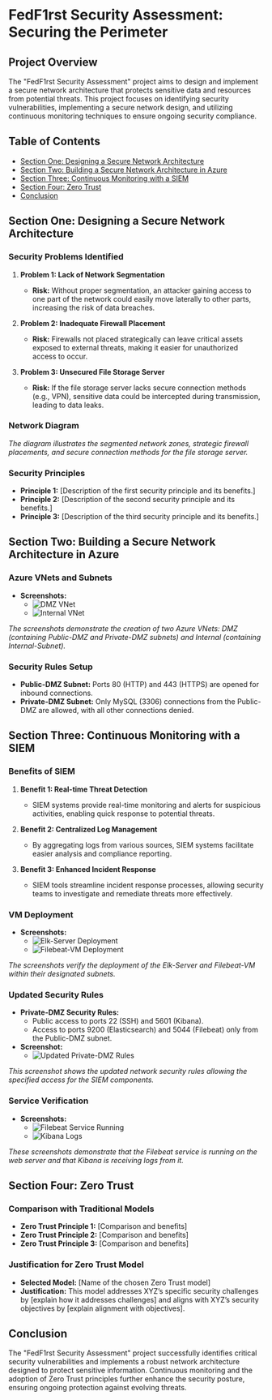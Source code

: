 # FedF1rst Security Assessment: Securing the Perimeter

## Project Overview
The "FedF1rst Security Assessment" project aims to design and implement a secure network architecture that protects sensitive data and resources from potential threats. This project focuses on identifying security vulnerabilities, implementing a secure network design, and utilizing continuous monitoring techniques to ensure ongoing security compliance.

## Table of Contents
- [Section One: Designing a Secure Network Architecture](#section-one-designing-a-secure-network-architecture)
- [Section Two: Building a Secure Network Architecture in Azure](#section-two-building-a-secure-network-architecture-in-azure)
- [Section Three: Continuous Monitoring with a SIEM](#section-three-continuous-monitoring-with-a-siem)
- [Section Four: Zero Trust](#section-four-zero-trust)
- [Conclusion](#conclusion)

## Section One: Designing a Secure Network Architecture

### Security Problems Identified
1. **Problem 1: Lack of Network Segmentation**
   - **Risk:** Without proper segmentation, an attacker gaining access to one part of the network could easily move laterally to other parts, increasing the risk of data breaches.

2. **Problem 2: Inadequate Firewall Placement**
   - **Risk:** Firewalls not placed strategically can leave critical assets exposed to external threats, making it easier for unauthorized access to occur.

3. **Problem 3: Unsecured File Storage Server**
   - **Risk:** If the file storage server lacks secure connection methods (e.g., VPN), sensitive data could be intercepted during transmission, leading to data leaks.

### Network Diagram
*The diagram illustrates the segmented network zones, strategic firewall placements, and secure connection methods for the file storage server.*

### Security Principles
- **Principle 1:** [Description of the first security principle and its benefits.]
- **Principle 2:** [Description of the second security principle and its benefits.]
- **Principle 3:** [Description of the third security principle and its benefits.]

## Section Two: Building a Secure Network Architecture in Azure

### Azure VNets and Subnets
- **Screenshots:** 
  - ![DMZ VNet](path/to/your/dmz_vnet_screenshot.png)
  - ![Internal VNet](path/to/your/internal_vnet_screenshot.png)

*The screenshots demonstrate the creation of two Azure VNets: DMZ (containing Public-DMZ and Private-DMZ subnets) and Internal (containing Internal-Subnet).*

### Security Rules Setup
- **Public-DMZ Subnet:** Ports 80 (HTTP) and 443 (HTTPS) are opened for inbound connections.
- **Private-DMZ Subnet:** Only MySQL (3306) connections from the Public-DMZ are allowed, with all other connections denied.

## Section Three: Continuous Monitoring with a SIEM

### Benefits of SIEM
1. **Benefit 1: Real-time Threat Detection**
   - SIEM systems provide real-time monitoring and alerts for suspicious activities, enabling quick response to potential threats.

2. **Benefit 2: Centralized Log Management**
   - By aggregating logs from various sources, SIEM systems facilitate easier analysis and compliance reporting.

3. **Benefit 3: Enhanced Incident Response**
   - SIEM tools streamline incident response processes, allowing security teams to investigate and remediate threats more effectively.

### VM Deployment
- **Screenshots:** 
  - ![Elk-Server Deployment](path/to/your/elk_server_screenshot.png)
  - ![Filebeat-VM Deployment](path/to/your/filebeat_vm_screenshot.png)

*The screenshots verify the deployment of the Elk-Server and Filebeat-VM within their designated subnets.*

### Updated Security Rules
- **Private-DMZ Security Rules:** 
  - Public access to ports 22 (SSH) and 5601 (Kibana).
  - Access to ports 9200 (Elasticsearch) and 5044 (Filebeat) only from the Public-DMZ subnet.
- **Screenshot:** 
  - ![Updated Private-DMZ Rules](path/to/your/updated_private_dmz_rules.png)

*This screenshot shows the updated network security rules allowing the specified access for the SIEM components.*

### Service Verification
- **Screenshots:** 
  - ![Filebeat Service Running](path/to/your/filebeat_running_screenshot.png)
  - ![Kibana Logs](path/to/your/kibana_logs_screenshot.png)

*These screenshots demonstrate that the Filebeat service is running on the web server and that Kibana is receiving logs from it.*

## Section Four: Zero Trust

### Comparison with Traditional Models
- **Zero Trust Principle 1:** [Comparison and benefits]
- **Zero Trust Principle 2:** [Comparison and benefits]
- **Zero Trust Principle 3:** [Comparison and benefits]

### Justification for Zero Trust Model
- **Selected Model:** [Name of the chosen Zero Trust model]
- **Justification:** This model addresses XYZ’s specific security challenges by [explain how it addresses challenges] and aligns with XYZ’s security objectives by [explain alignment with objectives].

## Conclusion
The "FedF1rst Security Assessment" project successfully identifies critical security vulnerabilities and implements a robust network architecture designed to protect sensitive information. Continuous monitoring and the adoption of Zero Trust principles further enhance the security posture, ensuring ongoing protection against evolving threats.
